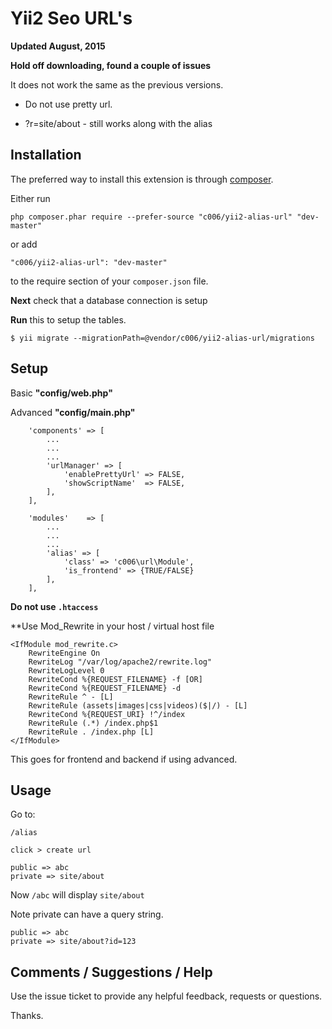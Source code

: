 Yii2  Seo URL's
===================


**Updated August, 2015**

**Hold off downloading, found a couple of issues**

It does not work the same as the previous versions.

+ Do not use pretty url.

+ ?r=site/about - still works along with the alias


Installation
------------

The preferred way to install this extension is through [composer](http://getcomposer.org/download/).

Either run

```
php composer.phar require --prefer-source "c006/yii2-alias-url" "dev-master"
```

or add

```
"c006/yii2-alias-url": "dev-master"
```

to the require section of your `composer.json` file.



**Next** check that a database connection is setup

**Run** this to setup the tables.

```
$ yii migrate --migrationPath=@vendor/c006/yii2-alias-url/migrations
```

Setup
-----


Basic **"config/web.php"**

Advanced **"config/main.php"**

>
        'components' => [
            ...
            ...
            ...
            'urlManager' => [
                'enablePrettyUrl' => FALSE,
                'showScriptName'  => FALSE,
            ],
        ],


>
        'modules'    => [
            ...
            ...
            ...
            'alias' => [
                'class' => 'c006\url\Module',
                'is_frontend' => {TRUE/FALSE}
            ],
        ],




**Do not use `.htaccess`**
 
**Use Mod_Rewrite in your host / virtual host file
>
    <IfModule mod_rewrite.c>
        RewriteEngine On
        RewriteLog "/var/log/apache2/rewrite.log"
        RewriteLogLevel 0
        RewriteCond %{REQUEST_FILENAME} -f [OR]
        RewriteCond %{REQUEST_FILENAME} -d
        RewriteRule ^ - [L]
        RewriteRule (assets|images|css|videos)($|/) - [L]
        RewriteCond %{REQUEST_URI} !^/index
        RewriteRule (.*) /index.php$1
        RewriteRule . /index.php [L]
    </IfModule>
 



This goes for frontend and backend if using advanced.


Usage
-----


Go to:

`/alias`

`click > create url`

>
    public => abc
    private => site/about

Now `/abc` will display `site/about`

Note private can have a query string.
>
    public => abc
    private => site/about?id=123



Comments / Suggestions / Help
--------------------

Use the issue ticket to provide any helpful feedback, requests or questions.

Thanks.


